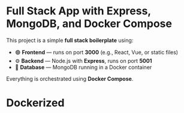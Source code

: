 # Full Stack App with Express, MongoDB, and Docker Compose

This project is a simple **full stack boilerplate** using:

- 🟢 **Frontend** — runs on port **3000** (e.g., React, Vue, or static files)
- ⚙️ **Backend** — Node.js with **Express**, runs on port **5001**
- 🍃 **Database** — MongoDB running in a Docker container

Everything is orchestrated using **Docker Compose**.



# Dockerized
